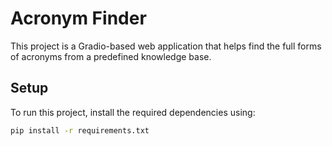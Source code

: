 # Acronym Finder

This project is a Gradio-based web application that helps find the full forms of acronyms from a predefined knowledge base.

## Setup

To run this project, install the required dependencies using:

```bash
pip install -r requirements.txt
